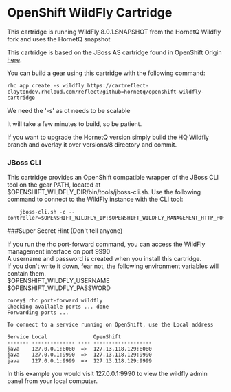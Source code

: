 # OpenShift WildFly Cartridge

This cartridge is running WildFly 8.0.1.SNAPSHOT from the HornetQ Wildfly fork and uses the HornetQ snapshot

This cartridge is based on the JBoss AS cartridge found in OpenShift Origin [here](https://github.com/openshift/origin-server/tree/master/cartridges/openshift-origin-cartridge-jbossas).  



You can build a gear using this cartridge with the following command:

	rhc app create -s wildfly https://cartreflect-claytondev.rhcloud.com/reflect?github=hornetq/openshift-wildfly-cartridge
	
We need the '-s' as ot needs to be scalable


It will take a few minutes to build, so be patient.

If you want to upgrade the HornetQ version simply build the HQ Wildfly branch and overlay it over versions/8 directory and commit.

### JBoss CLI

This cartridge provides an OpenShift compatible wrapper of the JBoss CLI tool on the gear PATH, located at $OPENSHIFT_WILDFLY_DIR/bin/tools/jboss-cli.sh. Use the following command to connect to the WildFly instance with the CLI tool:

        jboss-cli.sh -c --controller=$OPENSHIFT_WILDFLY_IP:$OPENSHIFT_WILDFLY_MANAGEMENT_HTTP_PORT

###Super Secret Hint (Don't tell anyone)

If you run the rhc port-forward command, you can access the WildFly management interface on port 9990  
A username and password is created when you install this cartridge.  
If you don't write it down, fear not, the following environment variables will contain them.  
$OPENSHIFT_WILDFLY_USERNAME  
$OPENSHIFT_WILDFLY_PASSWORD

	corey$ rhc port-forward wildfly
	Checking available ports ... done
	Forwarding ports ...

	To connect to a service running on OpenShift, use the Local address

	Service Local               OpenShift
	------- -------------- ---- -------------------
	java    127.0.0.1:8080  =>  127.13.118.129:8080
	java    127.0.0.1:9990  =>  127.13.118.129:9990
	java    127.0.0.1:9999  =>  127.13.118.129:9999
	
In this example you would visit 127.0.0.1:9990 to view the wildfly admin panel from your local computer.


